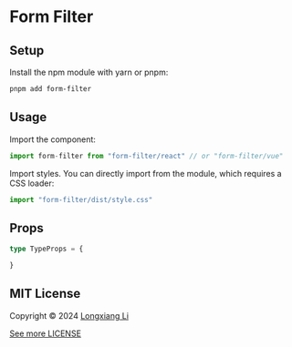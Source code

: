 # Form Filter
## Setup

Install the npm module with yarn or pnpm:

```bash
pnpm add form-filter
```

## Usage

Import the component:

```ts
import form-filter from "form-filter/react" // or "form-filter/vue"
```

Import styles. You can directly import from the module, which requires a CSS loader:

```ts
import "form-filter/dist/style.css"
```

## Props
```ts
type TypeProps = {

}
```

## MIT License
Copyright &copy; 2024 [Longxiang Li](https://llx.cool)

[See more LICENSE](https://github.com/llx-00/form-filter/blob/main/LICENSE)
